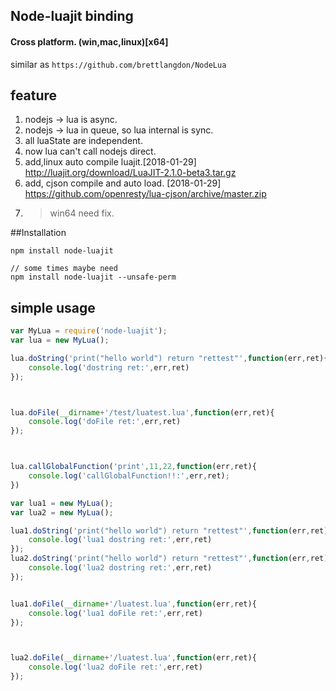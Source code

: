 ## Node-luajit binding
#### Cross platform.  (win,mac,linux)[x64]
similar as `https://github.com/brettlangdon/NodeLua`


## feature

1. nodejs -> lua  is async.
2. nodejs -> lua  in queue, so lua internal is sync.
3. all luaState  are independent.
4. now lua can't call nodejs direct.
5. add,linux auto compile luajit.[2018-01-29] http://luajit.org/download/LuaJIT-2.1.0-beta3.tar.gz
6. add, cjson compile and auto load.  [2018-01-29] https://github.com/openresty/lua-cjson/archive/master.zip
7. >win64 need fix.


##Installation

`npm install node-luajit`
```
// some times maybe need 
npm install node-luajit --unsafe-perm

```


## simple usage

```js
var MyLua = require('node-luajit');
var lua = new MyLua();

lua.doString('print("hello world") return "rettest"',function(err,ret){
    console.log('dostring ret:',err,ret)
});



lua.doFile(__dirname+'/test/luatest.lua',function(err,ret){
    console.log('doFile ret:',err,ret)
});



lua.callGlobalFunction('print',11,22,function(err,ret){
    console.log('callGlobalFunction!!:',err,ret);
})

var lua1 = new MyLua();
var lua2 = new MyLua();

lua1.doString('print("hello world") return "rettest"',function(err,ret){
    console.log('lua1 dostring ret:',err,ret)
});
lua2.doString('print("hello world") return "rettest"',function(err,ret){
    console.log('lua2 dostring ret:',err,ret)
});


lua1.doFile(__dirname+'/luatest.lua',function(err,ret){
    console.log('lua1 doFile ret:',err,ret)
});



lua2.doFile(__dirname+'/luatest.lua',function(err,ret){
    console.log('lua2 doFile ret:',err,ret)
});




```

